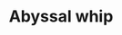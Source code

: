 ---
layout: item
title: Abyssal whip
item-id: 4151
datatable: true
id: 4151
name: "Abyssal whip"
members: true
lowalch: 48000
highalch: 72000
examine: "A weapon from the abyss."
monsters:
  - id: 415
    name: "Abyssal demon"
    members: true
    combat_level: 124
    wiki_url: "https://oldschool.runescape.wiki/w/Abyssal_demon#Standard"
    drops:
      - quantity: "1"
        rarity: 0.001953125
        drop_requirements: null
  - id: 7410
    name: "Greater abyssal demon"
    members: true
    combat_level: 342
    wiki_url: "https://oldschool.runescape.wiki/w/Greater_abyssal_demon"
    drops:
      - quantity: "1"
        rarity: 0.001953125
        drop_requirements: null
---